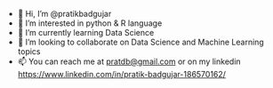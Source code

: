 - 👋 Hi, I’m @pratikbadgujar
- 👀 I’m interested in python & R language
- 🌱 I’m currently learning Data Science 
- 💞️ I’m looking to collaborate on Data Science and Machine Learning topics
- 📫 You can reach me at pratdb@gmail.com or on my linkedin https://www.linkedin.com/in/pratik-badgujar-186570162/


<!---
pratikbadgujar/pratikbadgujar is a ✨ special ✨ repository because its `README.md` (this file) appears on your GitHub profile.
You can click the Preview link to take a look at your changes.
--->
